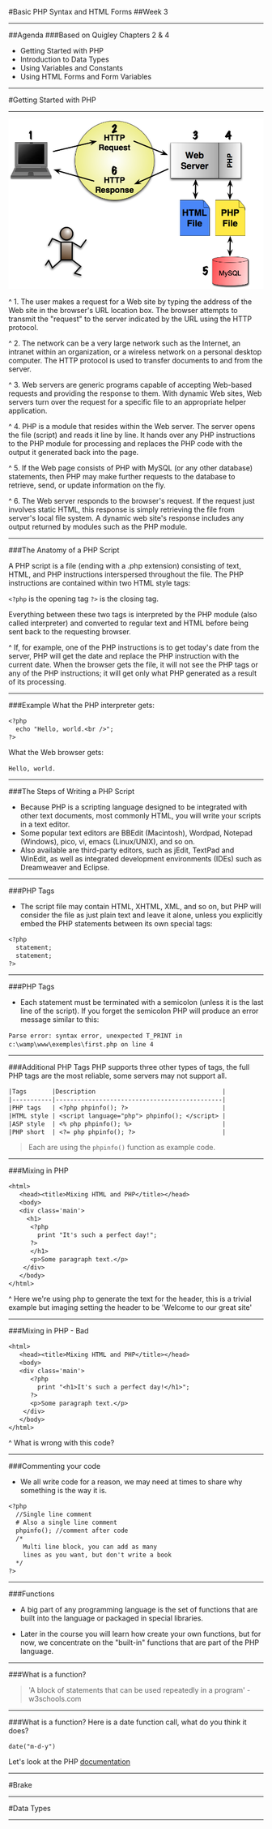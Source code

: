 #Basic PHP Syntax and HTML Forms
##Week 3

---
##Agenda 
###Based on Quigley Chapters 2 & 4
- Getting Started with PHP
- Introduction to Data Types
- Using Variables and Constants
- Using HTML Forms and Form Variables

---
#Getting Started with PHP

---
![fit](images/life-cycle.png)


^ 1. The user makes a request for a Web site by typing the address of the Web site in the browser's URL location box. The browser attempts to transmit the "request" to the server indicated by the URL using the HTTP protocol.

^ 2. The network can be a very large network such as the Internet, an intranet within an organization, or a wireless network on a personal desktop computer. The HTTP protocol is used to transfer documents to and from the server.

^ 3. Web servers are generic programs capable of accepting Web-based requests and providing the response to them. With dynamic Web sites, Web servers turn over the request for a specific file to an appropriate helper application.

^ 4. PHP is a module that resides within the Web server. The server opens the file (script) and reads it line by line. It hands over any PHP instructions to the PHP module for processing and replaces the PHP code with the output it generated back into the page.

^ 5. If the Web page consists of PHP with MySQL (or any other database) statements, then PHP may make further requests to the database to retrieve, send, or update information on the fly.

^ 6. The Web server responds to the browser's request. If the request just involves static HTML, this response is simply retrieving the file from server's local file system. A dynamic web site's response includes any output returned by modules such as the PHP module.

---
###The Anatomy of a PHP Script

A PHP script is a file (ending with a .php extension) consisting of text, HTML, and PHP instructions interspersed throughout the file. The PHP instructions are contained within two HTML style tags:

```<?php``` is the opening tag ```?>``` is the closing tag.

Everything between these two tags is interpreted by the PHP module (also called interpreter) and converted to regular text and HTML before being sent back to the requesting browser.

^ If, for example, one of the PHP instructions is to get today's date from the server, PHP will get the date and replace the PHP instruction with the current date. When the browser gets the file, it will not see the PHP tags or any of the PHP instructions; it will get only what PHP generated as a result of its processing.

---
###Example
What the PHP interpreter gets:
```
<?php
  echo "Hello, world.<br />";
?>
```
What the Web browser gets:

```Hello, world.```

---
###The Steps of Writing a PHP Script

- Because PHP is a scripting language designed to be integrated with other text documents, most commonly HTML, you will write your scripts in a text editor.
- Some popular text editors are BBEdit (Macintosh), Wordpad, Notepad (Windows), pico, vi, emacs (Linux/UNIX), and so on.
- Also available are third-party editors, such as jEdit, TextPad and WinEdit, as well as integrated development environments (IDEs) such as Dreamweaver and Eclipse.

---
###PHP Tags

- The script file may contain HTML, XHTML, XML, and so on, but PHP will consider the file as just plain text and leave it alone, unless you explicitly embed the PHP statements between its own special tags:
```
<?php
  statement;
  statement;
?>
```

---
###PHP Tags
- Each statement must be terminated with a semicolon (unless it is the last line of the script). If you forget the semicolon PHP will produce an error message similar to this:

```Parse error: syntax error, unexpected T_PRINT in c:\wamp\www\exemples\first.php on line 4```

---
###Additional PHP Tags
PHP supports three other types of tags, the full PHP tags are the most reliable, some servers may not support all. 

```
|Tags       |Description                                   |
|-----------|----------------------------------------------|
|PHP tags   | <?php phpinfo(); ?>                          |
|HTML style | <script language="php"> phpinfo(); </script> |
|ASP style  | <% php phpinfo(); %>                         |
|PHP short  | <?= php phpinfo(); ?>                        |
```

> Each are using the ```phpinfo()``` function as example code.

---
###Mixing in PHP
```
<html>
   <head><title>Mixing HTML and PHP</title></head>
   <body>
   <div class='main'>
     <h1>
      <?php 
        print "It's such a perfect day!"; 
      ?>
      </h1>
      <p>Some paragraph text.</p>
    </div>
   </body>
</html>
```
^ Here we're using php to generate the text for the header, this is a trivial example but imaging setting the header to be 'Welcome <username> to our great site' 

---
###Mixing in PHP - Bad
```
<html>
   <head><title>Mixing HTML and PHP</title></head>
   <body>
   <div class='main'>
      <?php 
        print "<h1>It's such a perfect day!</h1>"; 
      ?>
      <p>Some paragraph text.</p>
    </div>
   </body>
</html>
```
^ What is wrong with this code?

---
###Commenting your code
- We all write code for a reason, we may need at times to share why something is the way it is.
```
<?php
  //Single line comment
  # Also a single line comment
  phpinfo(); //comment after code
  /*
    Multi line block, you can add as many
    lines as you want, but don't write a book
  */
?>
```

---
###Functions
- A big part of any programming language is the set of functions that are built into the language or packaged in special libraries.

- Later in the course you will learn how create your own functions, but for now, we concentrate on the "built-in" functions that are part of the PHP language.

---
###What is a function?
> 'A block of statements that can be used repeatedly in a program' - w3schools.com

---
###What is a function?
Here is a date function call, what do you think it does?
```
date("m-d-y")
```
Let's look at the PHP [documentation](http://php.net/manual/en/)

---
#Brake

---
#Data Types

---

